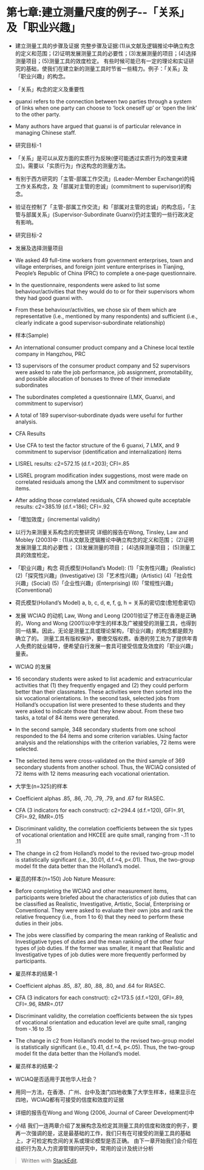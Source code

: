 # 第七章:建立测量尺度的例子--「关系」及「职业兴趣」


- 建立测量工具的步骤及证据
完整步骤及证据:(1)从文献及逻辑推论中确立构念的定义和范围；(2)证明发展测量工具的必要性；(3)发展测量的项目；(4)选择测量项目；(5)测量工具的效度检定。
有些时候可能已有一定的理论和实证研究的基础，使我们在建立新的测量工具时节省一些精力。例子：「关系」及「职业兴趣」的构念。
- 「关系」构念的定义及重要性
- guanxi refers to the connection between two parties through a system of links when one party can choose to ‘lock oneself up’ or ‘open the link’ to the other party.
- Many authors have argued that guanxi is of particular relevance in managing Chinese staff.
- 研究目标-1
- 「关系」是可以从双方面的实质行为反映(便可能透过实质行为的改变来建立)。需要以「实质行为」作这构念的测量方法。
- 有别于西方研究的「主管-部属工作交流」(Leader-Member Exchange)的纯工作关系构念，及「部属对主管的忠诚」(commitment to supervisor)的构念。
- 验证在控制了「主管-部属工作交流」和「部属对主管的忠诚」的构念后，「主管与部属关系」(Supervisor-Subordinate Guanxi)仍对主管的一些行政决定有影响。
- 研究目标-2
- 发展及选择测量项目
- We asked 49 full-time workers from government enterprises, town and village enterprises, and foreign joint venture enterprises in Tianjing, People’s Republic of China (PRC) to complete a one‑page questionnaire.

- In the questionnaire, respondents were asked to list some behaviour/activities that they would do to or for their supervisors whom they had good guanxi with.
- From these behaviour/activities, we chose six of them which are representative (i.e., mentioned by many respondents) and sufficient (i.e., clearly indicate a good supervisor-subordinate relationship)
- 样本(Sample)
- An international consumer product company and a Chinese local textile company in Hangzhou, PRC
- 13 supervisors of the consumer product company and 52 supervisors were asked to rate the job performance, job assignment, promotability, and possible allocation of bonuses to three of their immediate subordinates
- The subordinates completed a questionnaire (LMX, Guanxi, and commitment to supervisor)
- A total of 189 supervisor‑subordinate dyads were useful for further analysis.
- CFA Results
- Use CFA to test the factor structure of the 6 guanxi, 7 LMX, and 9 commitment to supervisor (identification and internalization) items
- LISREL results: c2=572.15 (d.f.=203); CFI=.85

- LISREL program modification index suggestions, most were made on correlated residuals among the LMX and commitment to supervisor items.
- After adding those correlated residuals, CFA showed quite acceptable results: c2=385.19 (d.f.=186); CFI=.92
- 「増加效度」(incremental validity)
- 以行为来测量关系构念的完整研究
详细的报告在Wong, Tinsley, Law and Mobley (2003)中 :
(1)从文献及逻辑推论中确立构念的定义和范围；
(2)证明发展测量工具的必要性；
(3)发展测量的项目；
(4)选择测量项目；
(5)测量工具的效度检定。
- 「职业兴趣」构念
荷氏模型(Holland’s Model):
(1)「实务性兴趣」(Realistic)
(2)「探究性兴趣」(Investigative)
(3)「艺术性兴趣」(Artistic)
(4)「社会性兴趣」(Social)
(5)「企业性兴趣」(Enterprising)
(6)「常规性兴趣」(Conventional)
- 荷氏模型(Holland’s Model)
a, b, c, d, e, f, g, h = 关系的密切度(愈短愈密切)
- 发展 WCIAQ 的动机
Law, Wong and Leong (2001)验证了修正在香港是正确的，Wong and Wong (2001)以中学生的样本及广被接受的测量工具，也得到同一结果。因此，无论是测量工具或理论架构，「职业兴趣」的构念都是颇为确立了的。
测量工具有版权保护，要缴交版权费。香港的劳工处为了提供年青人免费的就业辅导，便希望自行发展一套具可接受信度及效度的「职业兴趣」量表。
- WCIAQ 的发展
- 16 secondary students were asked to list academic and extracurricular activities that (1) they frequently engaged and (2) they could perform better than their classmates.  These activities were then sorted into the six vocational orientations.  In the second task, selected jobs from Holland’s occupation list were presented to these students and they were asked to indicate those that they knew about.  From these two tasks, a total of 84 items were generated.
- In the second sample, 348 secondary students from one school responded to the 84 items and some criterion variables.  Using factor analysis and the relationships with the criterion variables, 72 items were selected.
- The selected items were cross-validated on the third sample of 369 secondary students from another school.  Thus, the WCIAQ consisted of 72 items with 12 items measuring each vocational orientation.
- 大学生(n=325)的样本
- Coefficient alphas .85, .86, .70, .79, .79, and .67 for RIASEC.
- CFA (3 indicators for each construct): c2=294.4 (d.f.=120), GFI=.91, CFI=.92, RMR=.015
- Discriminant validity, the correlation coefficients between the six types of vocational orientation and HKCEE are quite small, ranging from -.11 to .11
- The change in c2 from Holland’s model to the revised two-group model is statistically significant (i.e., 30.01, d.f.=4, p<.01).  Thus, the two-group model fit the data better than the Holland’s model.
- 雇员的样本(n=150)
Job Nature Measure:
- Before completing the WCIAQ and other measurement items, participants were briefed about the characteristics of job duties that can be classified as Realistic, Investigative, Artistic, Social, Enterprising or Conventional.  They were asked to evaluate their own jobs and rank the relative frequency (i.e., from 1 to 6) that they need to perform these duties in their jobs.
- The jobs were classified by comparing the mean ranking of Realistic and Investigative types of duties and the mean ranking of the other four types of job duties.  If the former was smaller, it meant that Realistic and Investigative types of job duties were more frequently performed by participants.
- 雇员样本的结果-1
- Coefficient alphas .85, .87, .80, .88, .80, and .64 for RIASEC.
- CFA (3 indicators for each construct): c2=173.5 (d.f.=120), GFI=.89, CFI=.96, RMR=.017
- Discriminant validity, the correlation coefficients between the six types of vocational orientation and education level are quite small, ranging from -.16 to .15
- The change in c2 from Holland’s model to the revised two-group model is statistically significant (i.e., 10.41, d.f.=4, p<.05).  Thus, the two-group model fit the data better than the Holland’s model.
- 雇员样本的结果-2
- WCIAQ是否适用于其他华人社会？
- 用同一方法，在香港、广州、台中及澳门四地收集了大学生样本，结果显示在四地，WCIAQ都有可接受的信度和效度的证据
- 详细的报告在Wong and Wong (2006, Journal of Career Development)中
- 小结
我们一连两章介绍了发展构念及检定其测量工具的信度和效度的例子，要再一次强调的是，这是最基础的工作，我们只有在可接受的测量工具的基础上，才可检定构念间的关系或理论模型是否正确。
由下一章开始我们会介绍在组织行为及人力资源管理的研究中，常用的设计及统计分析



> Written with [StackEdit](https://stackedit.io/).